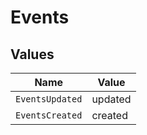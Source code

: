# Events


## Values

| Name            | Value           |
| --------------- | --------------- |
| `EventsUpdated` | updated         |
| `EventsCreated` | created         |